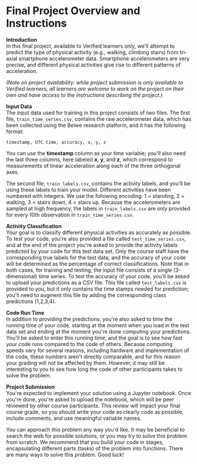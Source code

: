 # Final Project Overview and Instructions

**Introduction**  
In this final project, available to Verified learners only, we'll attempt to predict the type of physical activity (e.g., walking, climbing stairs) from tri-axial smartphone accelerometer data. Smartphone accelerometers are very precise, and different physical activities give rise to different patterns of acceleration.

*(Note on project availability: while project submission is only available to Verified learners, all learners are welcome to work on the project on their own and have access to the instructions describing the project.)*

**Input Data**  
The input data used for training in this project consists of two files. The first file, `train_time_series.csv`, contains the raw accelerometer data, which has been collected using the Beiwe research platform, and it has the following format:

    timestamp, UTC time, accuracy, x, y, z

You can use the **timestamp** column as your time variable; you'll also need the last three columns, here labeled **x**, **y**, and **z**, which correspond to measurements of linear acceleration along each of the three orthogonal axes.  

The second file, `train_labels.csv`, contains the activity labels, and you'll be using these labels to train your model. Different activities have been numbered with integers. We use the following encoding: 1 = standing, 2 = walking, 3 = stairs down, 4 = stairs up. Because the accelerometers are sampled at high frequency, the labels in `train_labels.csv` are only provided for every 10th observation in `train_time_series.csv`.

**Activity Classification**  
Your goal is to classify different physical activities as accurately as possible. To test your code, you're also provided a file called `test_time_series.csv`, and at the end of the project you're asked to provide the activity labels predicted by your code for this test data set. Only the course staff have the corresponding true labels for the test data, and the accuracy of your code will be determined as the percentage of correct classifications. Note that in both cases, for training and testing, the input file consists of a single (3-dimensional) time series. To test the accuracy of your code, you'll be asked to upload your predictions as a CSV file. This file called `test_labels.csv` is provided to you, but it only contains the time stamps needed for prediction; you'll need to augment this file by adding the corresponding class predictions (1,2,3,4).

**Code Run Time**  
In addition to providing the predictions, you're also asked to time the running time of your code, starting at the moment when you load in the test data set and ending at the moment you're done computing your predictions. You'll be asked to enter this running time, and the goal is to see how fast your code runs compared to the code of others. Because computing speeds vary for several reasons, including hardware and implementation of the code, these numbers aren't directly comparable, and for this reason your grading will not be affected by them. However, it may still be interesting to you to see how long the code of other participants takes to solve the problem.

**Project Submission**  
You're expected to implement your solution using a Jupyter notebook. Once you're done, you're asked to upload the notebook, which will be peer reviewed by other course participants. This review will impact your final course grade, so you should write your code as clearly code as possible, include comments, and use meaningful variable names.

You can approach this problem any way you'd like. It may be beneficial to search the web for possible solutions, or you may try to solve this problem from scratch. We recommend that you build your code in stages, encapsulating different parts (tasks) of the problem into functions. There are many ways to solve this problem. Good luck!